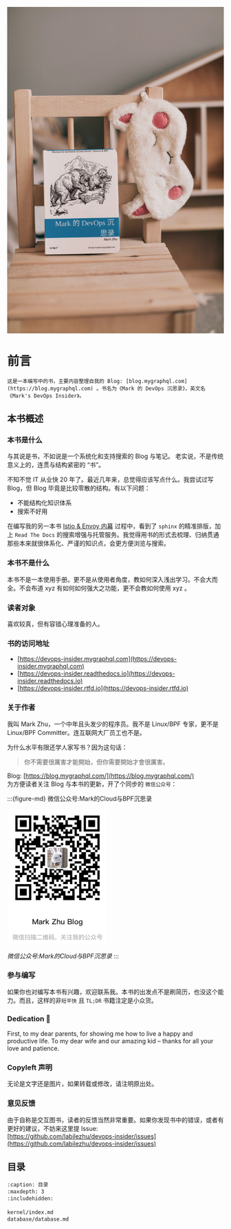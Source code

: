 ![Book Cover](./book-cover-mockup.jpg)

# 前言


```{attention}
这是一本编写中的书，主要内容整理自我的 Blog: [blog.mygraphql.com](https://blog.mygraphql.com) 。书名为《Mark 的 DevOps 沉思录》，英文名《Mark's DevOps Insider》。
```

## 本书概述

### 本书是什么

与其说是书，不如说是一个系统化和支持搜索的 Blog 与笔记。 老实说，不是传统意义上的，连贯与结构紧密的 “书”。

不知不觉 IT 从业快 20 年了。最近几年来，总觉得应该写点什么。我尝试过写 Blog，但 Blog 毕竟是比较零散的结构。有以下问题：
- 不能结构化知识体系
- 搜索不好用

在编写我的另一本书 [Istio & Envoy 内幕](https://istio-insider.mygraphql.com/) 过程中，看到了 `sphinx` 的精准排版，加上 `Read The Docs` 的搜索增强与托管服务。我觉得用书的形式去梳理、归纳贯通那些本来就很体系化、严谨的知识点，会更方便浏览与搜索。


### 本书不是什么

本书不是一本使用手册。更不是从使用者角度，教如何深入浅出学习。不会大而全。不会布道 xyz 有如何如何强大之功能，更不会教如何使用 xyz 。

### 读者对象
喜欢较真，但有容错心理准备的人。

### 书的访问地址
- [https://devops-insider.mygraphql.com](https://devops-insider.mygraphql.com)
- [https://devops-insider.readthedocs.io](https://devops-insider.readthedocs.io)
- [https://devops-insider.rtfd.io](https://devops-insider.rtfd.io)


### 关于作者
我叫 Mark Zhu，一个中年且头发少的程序员。我不是 Linux/BPF 专家，更不是 Linux/BPF Committer。连互联网大厂员工也不是。

为什么水平有限还学人家写书？因为这句话：
> 你不需要很厲害才能開始，但你需要開始才會很厲害。

Blog: [https://blog.mygraphql.com/](https://blog.mygraphql.com/)  
为方便读者关注 Blog 与本书的更新，开了个同步的 `微信公众号`：

:::{figure-md} 微信公众号:Mark的Cloud与BPF沉思录

<img src="_static/my-wechat-blog-qr.png" alt="my-wechat-blog-qr.png">

*微信公众号:Mark的Cloud与BPF沉思录*
:::




### 参与编写
如果你也对编写本书有兴趣，欢迎联系我。本书的出发点不是刷简历，也没这个能力。而且，这样的非`短平快` 且 `TL;DR` 书籍注定是小众货。


### Dedication 💞
First, to my dear parents, for showing me how to live a happy
and productive life. To my dear wife and our amazing kid – thanks for all your love and patience.


### Copyleft 声明
无论是文字还是图片，如果转载或修改，请注明原出处。

### 意见反馈
由于自称是交互图书，读者的反馈当然非常重要。如果你发现书中的错误，或者有更好的建议，不妨来这里提 Issue:  
[https://github.com/labilezhu/devops-insider/issues](https://github.com/labilezhu/devops-insider/issues)


## 目录
```{toctree}
:caption: 目录
:maxdepth: 3
:includehidden:

kernel/index.md
database/database.md
```